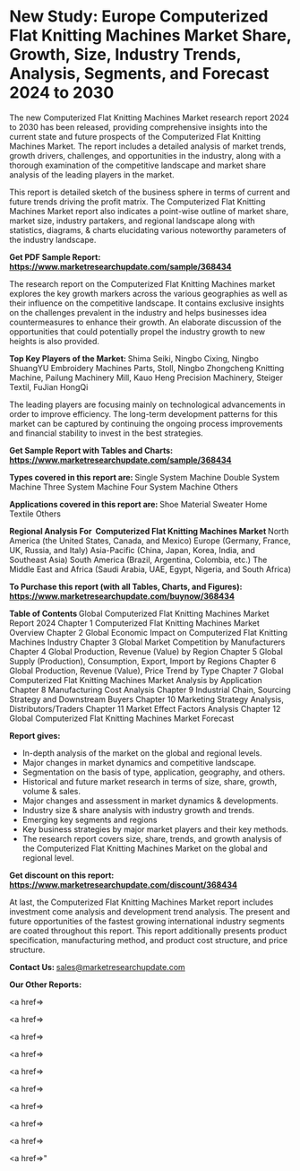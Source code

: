 # New Study: Europe Computerized Flat Knitting Machines Market Share, Growth, Size, Industry Trends, Analysis, Segments, and Forecast 2024 to 2030

The new Computerized Flat Knitting Machines Market research report 2024 to 2030 has been released, providing comprehensive insights into the current state and future prospects of the Computerized Flat Knitting Machines Market. The report includes a detailed analysis of market trends, growth drivers, challenges, and opportunities in the industry, along with a thorough examination of the competitive landscape and market share analysis of the leading players in the market.

This report is detailed sketch of the business sphere in terms of current and future trends driving the profit matrix. The Computerized Flat Knitting Machines Market report also indicates a point-wise outline of market share, market size, industry partakers, and regional landscape along with statistics, diagrams, &amp; charts elucidating various noteworthy parameters of the industry landscape.

<strong><b>Get PDF Sample Report: <a href=https://www.marketresearchupdate.com/sample/368434>https://www.marketresearchupdate.com/sample/368434</a></b></strong>

The research report on the Computerized Flat Knitting Machines market explores the key growth markers across the various geographies as well as their influence on the competitive landscape. It contains exclusive insights on the challenges prevalent in the industry and helps businesses idea countermeasures to enhance their growth. An elaborate discussion of the opportunities that could potentially propel the industry growth to new heights is also provided.

<strong><b>Top Key Players of the Market:
</b></strong>Shima Seiki, Ningbo Cixing, Ningbo ShuangYU Embroidery Machines Parts, Stoll, Ningbo Zhongcheng Knitting Machine, Pailung Machinery Mill, Kauo Heng Precision Machinery, Steiger Textil, FuJian HongQi<strong><b>
</b></strong>

The leading players are focusing mainly on technological advancements in order to improve efficiency. The long-term development patterns for this market can be captured by continuing the ongoing process improvements and financial stability to invest in the best strategies.

<strong><b>Get Sample Report with Tables and Charts: <a href=https://www.marketresearchupdate.com/sample/368434>https://www.marketresearchupdate.com/sample/368434</a></b></strong>

<strong><b>Types covered in this report are:
</b></strong>Single System Machine
Double System Machine
Three System Machine
Four System Machine
Others<strong><b>
</b></strong>

<strong><b>Applications covered in this report are:
</b></strong>Shoe Material
Sweater
Home Textile
Others<strong><b>
</b></strong>

<strong><b>Regional Analysis For  Computerized Flat Knitting Machines Market</b></strong><strong><b>
</b></strong>North America (the United States, Canada, and Mexico)
Europe (Germany, France, UK, Russia, and Italy)
Asia-Pacific (China, Japan, Korea, India, and Southeast Asia)
South America (Brazil, Argentina, Colombia, etc.)
The Middle East and Africa (Saudi Arabia, UAE, Egypt, Nigeria, and South Africa)

<strong><b>To Purchase this report (with all Tables, Charts, and Figures): <a href=https://www.marketresearchupdate.com/buynow/368434>https://www.marketresearchupdate.com/buynow/368434</a></b></strong>

<strong><b>Table of Contents</b></strong><strong><b>
</b></strong>Global Computerized Flat Knitting Machines Market Report 2024
Chapter 1 Computerized Flat Knitting Machines Market Overview
Chapter 2 Global Economic Impact on Computerized Flat Knitting Machines Industry
Chapter 3 Global Market Competition by Manufacturers
Chapter 4 Global Production, Revenue (Value) by Region
Chapter 5 Global Supply (Production), Consumption, Export, Import by Regions
Chapter 6 Global Production, Revenue (Value), Price Trend by Type
Chapter 7 Global Computerized Flat Knitting Machines Market Analysis by Application
Chapter 8 Manufacturing Cost Analysis
Chapter 9 Industrial Chain, Sourcing Strategy and Downstream Buyers
Chapter 10 Marketing Strategy Analysis, Distributors/Traders
Chapter 11 Market Effect Factors Analysis
Chapter 12 Global Computerized Flat Knitting Machines Market Forecast

<strong><b>Report gives:</b></strong>

- In-depth analysis of the market on the global and regional levels.
- Major changes in market dynamics and competitive landscape.
- Segmentation on the basis of type, application, geography, and others.
- Historical and future market research in terms of size, share, growth, volume &amp; sales.
- Major changes and assessment in market dynamics &amp; developments.
- Industry size &amp; share analysis with industry growth and trends.
- Emerging key segments and regions
- Key business strategies by major market players and their key methods.
- The research report covers size, share, trends, and growth analysis of the Computerized Flat Knitting Machines Market on the global and regional level.

<strong><b>Get discount on this report: <a href=https://www.marketresearchupdate.com/discount/368434>https://www.marketresearchupdate.com/discount/368434</a></b></strong>

At last, the Computerized Flat Knitting Machines Market report includes investment come analysis and development trend analysis. The present and future opportunities of the fastest growing international industry segments are coated throughout this report. This report additionally presents product specification, manufacturing method, and product cost structure, and price structure.

<strong><b>Contact Us:
</b></strong>sales@marketresearchupdate.com

<strong>Our Other Reports:</strong>

<a href=></a>

<a href=></a>

<a href=></a>

<a href=></a>

<a href=></a>

<a href=></a>

<a href=></a>

<a href=></a>

<a href=></a>

<a href=></a>"
